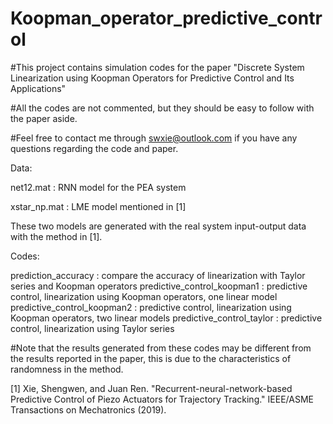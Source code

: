 # Koopman_operator_predictive_control
#This project contains simulation codes for the paper "Discrete System Linearization using Koopman Operators for Predictive Control and Its Applications"

#All the codes are not commented, but they should be easy to follow with the paper aside.

#Feel free to contact me through swxie@outlook.com if you have any questions regarding the code and paper.

Data:

net12.mat    :   RNN model for the PEA system

xstar_np.mat   : LME model mentioned in [1]

These two models are generated with the real system input-output data with the method in [1].

Codes:

prediction_accuracy  : compare the accuracy of linearization with Taylor series and Koopman operators
predictive_control_koopman1  : predictive control, linearization using Koopman operators, one linear model 
predictive_control_koopman2  : predictive control, linearization using Koopman operators, two linear models 
predictive_control_taylor    : predictive control, linearization using Taylor series 

#Note that the results generated from these codes may be different from the results reported in the paper, this is due to the characteristics of randomness in the method.


[1] Xie, Shengwen, and Juan Ren. "Recurrent-neural-network-based Predictive Control of Piezo Actuators for Trajectory Tracking." IEEE/ASME Transactions on Mechatronics (2019).
